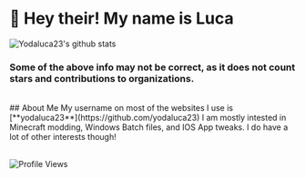 # 👋 Hey their! My name is Luca<br/>
![Yodaluca23's github stats](https://github-readme-stats.vercel.app/api?username=yodaluca23&theme=tokyonight&show_icons=true)<br/>
### Some of the above info may not be correct, as it does not count stars and contributions to organizations.
<br/>
## About Me
My username on most of the websites I use is [**yodaluca23**](https://github.com/yodaluca23) I am mostly intested in Minecraft modding, Windows Batch files, and IOS App tweaks. I do have a lot of other interests though!<br/>

<br/>

![Profile Views](https://komarev.com/ghpvc/?username=yodaluca23&color=grey)
